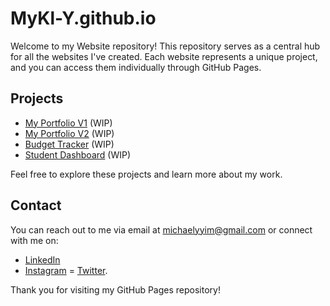 # MyKl-Y.github.io
Welcome to my Website repository! This repository serves as a central hub for all the websites I've created. Each website represents a unique project, and you can access them individually through GitHub Pages.

## Projects

- [My Portfolio V1](https://MyKl-Y.github.io/Portfolio/index.html) (WIP)
- [My Portfolio V2](https://MyKl-Y.github.io/Portfolio/test.html) (WIP)
- [Budget Tracker](https://MyKl-Y.github.io/Budget-Tracker/index.html) (WIP)
- [Student Dashboard](https://MyKl-Y.github.io/Student-Dashboard/index.html) (WIP)

Feel free to explore these projects and learn more about my work.

## Contact

You can reach out to me via email at michaelyyim@gmail.com or connect with me on: 
- [LinkedIn](https://www.linkedin.com/in/michael-yim-olmos/) 
- [Instagram](https://www.instagram.com/michael.y.yim/)
= [Twitter](https://twitter.com/Mikey_Y_Yim).

Thank you for visiting my GitHub Pages repository!
